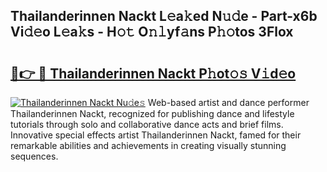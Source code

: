 ## Thailanderinnen Nackt L𝚎a𝚔ed N𝚞𝚍e - Part-x6b Vi𝚍𝚎o L𝚎a𝚔s - H𝚘𝚝 O𝚗𝚕yf𝚊ns P𝚑𝚘tos 3Flox

# <h2><a href="http://kfdlexk.oniu.top/?m=Thailanderinnen+Nackt">🔗👉 🔴 Thailanderinnen Nackt P𝚑ot𝚘𝚜 V𝚒d𝚎o</a></h2>

[![Thailanderinnen Nackt Nu𝚍e𝚜](https://i.imgur.com/0qMVB7G.gif)](http://kfdlexk.oniu.top/?m=Thailanderinnen+Nackt)
Web-based artist and dance performer Thailanderinnen Nackt, recognized for publishing dance and lifestyle tutorials through solo and collaborative dance acts and brief films. Innovative special effects artist Thailanderinnen Nackt, famed for their remarkable abilities and achievements in creating visually stunning sequences.  
